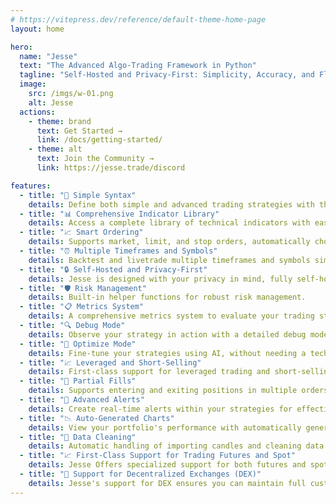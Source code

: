 ```yaml
---
# https://vitepress.dev/reference/default-theme-home-page
layout: home

hero:
  name: "Jesse"
  text: "The Advanced Algo-Trading Framework in Python"
  tagline: "Self-Hosted and Privacy-First: Simplicity, Accuracy, and Flexibility in Algorithmic Trading"
  image:
    src: /imgs/w-01.png
    alt: Jesse
  actions:
    - theme: brand
      text: Get Started →
      link: /docs/getting-started/
    - theme: alt
      text: Join the Community →
      link: https://jesse.trade/discord

features:
  - title: "📝 Simple Syntax"
    details: Define both simple and advanced trading strategies with the simplest syntax in the fastest time.
  - title: "📊 Comprehensive Indicator Library"
    details: Access a complete library of technical indicators with easy-to-use syntax.
  - title: "📈 Smart Ordering"
    details: Supports market, limit, and stop orders, automatically choosing the best one for you.
  - title: "⏰ Multiple Timeframes and Symbols"
    details: Backtest and livetrade multiple timeframes and symbols simultaneously without look-ahead bias.
  - title: "🔒 Self-Hosted and Privacy-First"
    details: Jesse is designed with your privacy in mind, fully self-hosted to ensure your trading strategies and data remain secure.
  - title: "🛡️ Risk Management"
    details: Built-in helper functions for robust risk management.
  - title: "📋 Metrics System"
    details: A comprehensive metrics system to evaluate your trading strategy's performance.
  - title: "🔍 Debug Mode"
    details: Observe your strategy in action with a detailed debug mode.
  - title: "🔧 Optimize Mode"
    details: Fine-tune your strategies using AI, without needing a technical background.
  - title: "📈 Leveraged and Short-Selling"
    details: First-class support for leveraged trading and short-selling.
  - title: "🔀 Partial Fills"
    details: Supports entering and exiting positions in multiple orders, allowing for greater flexibility.
  - title: "🔔 Advanced Alerts"
    details: Create real-time alerts within your strategies for effective monitoring.
  - title: "📉 Auto-Generated Charts"
    details: View your portfolio's performance with automatically generated charts.
  - title: "🧹 Data Cleaning"
    details: Automatic handling of importing candles and cleaning data.
  - title: "📈 First-Class Support for Trading Futures and Spot"
    details: Jesse Offers specialized support for both futures and spot markets.
  - title: "🔐 Support for Decentralized Exchanges (DEX)"
    details: Jesse's support for DEX ensures you can maintain full custody of your assets while trading.
---
```


